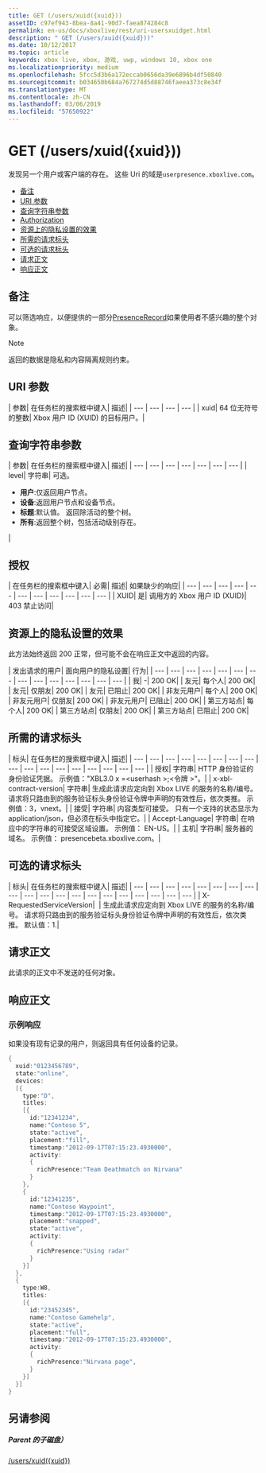 ```yaml
---
title: GET (/users/xuid({xuid}))
assetID: c97ef943-8bea-8a41-90d7-faea874284c8
permalink: en-us/docs/xboxlive/rest/uri-usersxuidget.html
description: " GET (/users/xuid({xuid}))"
ms.date: 10/12/2017
ms.topic: article
keywords: xbox live, xbox, 游戏, uwp, windows 10, xbox one
ms.localizationpriority: medium
ms.openlocfilehash: 5fcc5d3b6a172eccab0656da39e6896b4df50840
ms.sourcegitcommit: b034650b684a767274d5d88746faeea373c8e34f
ms.translationtype: MT
ms.contentlocale: zh-CN
ms.lasthandoff: 03/06/2019
ms.locfileid: "57650922"
---
```

# <a name="get-usersxuidxuid"></a>GET (/users/xuid({xuid}))
发现另一个用户或客户端的存在。
这些 Uri 的域是`userpresence.xboxlive.com`。

  * [备注](#ID4EV)
  * [URI 参数](#ID4EDB)
  * [查询字符串参数](#ID4EOB)
  * [Authorization](#ID4E4C)
  * [资源上的隐私设置的效果](#ID4EAE)
  * [所需的请求标头](#ID4EVH)
  * [可选的请求标头](#ID4E1BAC)
  * [请求正文](#ID4E1CAC)
  * [响应正文](#ID4EFDAC)

<a id="ID4EV"></a>


## <a name="remarks"></a>备注

可以筛选响应，以便提供的一部分[PresenceRecord](../../json/json-presencerecord.md)如果使用者不感兴趣的整个对象。

> [!NOTE] 
> 返回的数据是隐私和内容隔离规则约束。



<a id="ID4EDB"></a>

 
## <a name="uri-parameters"></a>URI 参数

| 参数| 在任务栏的搜索框中键入| 描述|
| --- | --- | --- | --- |
| xuid| 64 位无符号的整数| Xbox 用户 ID (XUID) 的目标用户。|

<a id="ID4EOB"></a>


## <a name="query-string-parameters"></a>查询字符串参数

| 参数| 在任务栏的搜索框中键入| 描述|
| --- | --- | --- | --- | --- | --- | --- |
| level| 字符串| 可选。 <ul><li><b>用户</b>:仅返回用户节点。</li><li><b>设备</b>:返回用户节点和设备节点。</li><li><b>标题</b>:默认值。 返回除活动的整个树。</li><li><b>所有</b>:返回整个树，包括活动级别存在。</li></ul> |

<a id="ID4E4C"></a>


## <a name="authorization"></a>授权

| 在任务栏的搜索框中键入| 必需| 描述| 如果缺少的响应|
| --- | --- | --- | --- | --- | --- | --- | --- | --- | --- | --- |
| XUID| 是| 调用方的 Xbox 用户 ID (XUID)| 403 禁止访问|

<a id="ID4EAE"></a>


## <a name="effect-of-privacy-settings-on-resource"></a>资源上的隐私设置的效果

此方法始终返回 200 正常，但可能不会在响应正文中返回的内容。

| 发出请求的用户| 面向用户的隐私设置| 行为|
| --- | --- | --- | --- | --- | --- | --- | --- | --- | --- | --- | --- | --- | --- |
| 我| -| 200 OK|
| 友元| 每个人| 200 OK|
| 友元| 仅朋友| 200 OK|
| 友元| 已阻止| 200 OK|
| 非友元用户| 每个人| 200 OK|
| 非友元用户| 仅朋友| 200 OK|
| 非友元用户| 已阻止| 200 OK|
| 第三方站点| 每个人| 200 OK|
| 第三方站点| 仅朋友| 200 OK|
| 第三方站点| 已阻止| 200 OK|

<a id="ID4EVH"></a>


## <a name="required-request-headers"></a>所需的请求标头

| 标头| 在任务栏的搜索框中键入| 描述|
| --- | --- | --- | --- | --- | --- | --- | --- | --- | --- | --- | --- | --- | --- | --- | --- | --- |
| 授权| 字符串| HTTP 身份验证的身份验证凭据。 示例值："XBL3.0 x =&lt;userhash >;&lt;令牌 >"。|
| x-xbl-contract-version| 字符串| 生成此请求应定向到 Xbox LIVE 的服务的名称/编号。 请求将只路由到的服务验证标头身份验证令牌中声明的有效性后，依次类推。 示例值：3，vnext。|
| 接受| 字符串| 内容类型可接受。 只有一个支持的状态显示为 application/json，但必须在标头中指定它。|
| Accept-Language| 字符串| 在响应中的字符串的可接受区域设置。 示例值： EN-US。|
| 主机| 字符串| 服务器的域名。 示例值： presencebeta.xboxlive.com。|

<a id="ID4E1BAC"></a>


## <a name="optional-request-headers"></a>可选的请求标头

| 标头| 在任务栏的搜索框中键入| 描述|
| --- | --- | --- | --- | --- | --- | --- | --- | --- | --- | --- | --- | --- | --- | --- | --- | --- | --- | --- | --- |
| X-RequestedServiceVersion|  | 生成此请求应定向到 Xbox LIVE 的服务的名称/编号。 请求将只路由到的服务验证标头身份验证令牌中声明的有效性后，依次类推。 默认值：1.|

<a id="ID4E1CAC"></a>


## <a name="request-body"></a>请求正文

此请求的正文中不发送的任何对象。

<a id="ID4EFDAC"></a>


## <a name="response-body"></a>响应正文

<a id="ID4ELDAC"></a>


### <a name="sample-response"></a>示例响应

如果没有现有记录的用户，则返回具有任何设备的记录。


```cpp
{
  xuid:"0123456789",
  state:"online",
  devices:
  [{
    type:"D",
    titles:
    [{
      id:"12341234",
      name:"Contoso 5",
      state:"active",
      placement:"fill",
      timestamp:"2012-09-17T07:15:23.4930000",
      activity:
      {
        richPresence:"Team Deathmatch on Nirvana"
      }
    },
    {
      id:"12341235",
      name:"Contoso Waypoint",
      timestamp:"2012-09-17T07:15:23.4930000",
      placement:"snapped",
      state:"active",
      activity:
      {
        richPresence:"Using radar"
      }
    }]
  },
  {
    type:W8,
    titles:
    [{
      id:"23452345",
      name:"Contoso Gamehelp",
      state:"active",
      placement:"full",
      timestamp:"2012-09-17T07:15:23.4930000",
      activity:
      {
        richPresence:"Nirvana page",
      }
    }]
  }]
}

```


<a id="ID4EXDAC"></a>


## <a name="see-also"></a>另请参阅

<a id="ID4EZDAC"></a>


##### <a name="parent"></a>Parent 的子磁盘）

[/users/xuid({xuid})](uri-usersxuid.md)
